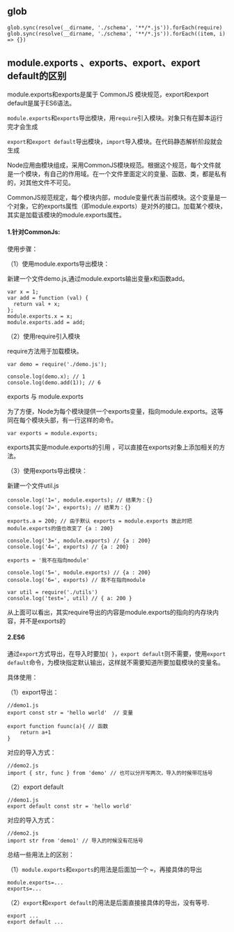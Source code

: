 ## glob
```
glob.sync(resolve(__dirname, './schema', '**/*.js')).forEach(require)
glob.sync(resolve(__dirname, './schema', '**/*.js')).forEach((item, i) => {})
```

## module.exports 、exports、export、export default的区别

module.exports和exports是属于 CommonJS 模块规范，export和export default是属于ES6语法。

`module.exports`和`exports`导出模块，用`require`引入模块。对象只有在脚本运行完才会生成

`export`和`export default`导出模块，`import`导入模块。在代码静态解析阶段就会生成

Node应用由模块组成，采用CommonJS模块规范。根据这个规范，每个文件就是一个模块，有自己的作用域。在一个文件里面定义的变量、函数、类，都是私有的，对其他文件不可见。

CommonJS规范规定，每个模块内部，module变量代表当前模块。这个变量是一个对象，它的exports属性（即module.exports）是对外的接口。加载某个模块，其实是加载该模块的module.exports属性。

#### 1.针对CommonJs:

使用步骤：

（1）使用module.exports导出模块：

新建一个文件demo.js,通过module.exports输出变量x和函数add。
```
var x = 1;
var add = function (val) {
  return val + x;
};
module.exports.x = x;
module.exports.add = add;
```
（2）使用require引入模块

require方法用于加载模块。
```
var demo = require('./demo.js');

console.log(demo.x); // 1
console.log(demo.add(1)); // 6
```
exports 与 module.exports

为了方便，Node为每个模块提供一个exports变量，指向module.exports。这等同在每个模块头部，有一行这样的命令。
```
var exports = module.exports;
```
exports其实是module.exports的引用 ，可以直接在exports对象上添加相关的方法。

（3）使用exports导出模块：

新建一个文件util.js
```
console.log('1=', module.exports); // 结果为：{}
console.log('2=', exports); // 结果为：{}

exports.a = 200; // 由于默认 exports = module.exports 故此时把module.exports的值也改变了 {a : 200}

console.log('3=', module.exports) // {a : 200}
console.log('4=', exports) // {a : 200}

exports = '我不在指向module'

console.log('5=', module.exports) // {a : 200}
console.log('6=', exports) // 我不在指向module

var util = require('./utils')
console.log('test=', util) // { a: 200 }
```
从上面可以看出，其实require导出的内容是module.exports的指向的内存块内容，并不是exports的

#### 2.ES6

通过`export`方式导出，在导入时要加`{ }`，`export default`则不需要，使用`export default`命令，为模块指定默认输出，这样就不需要知道所要加载模块的变量名。

具体使用： 

  （1）export导出：
```
//demo1.js
export const str = 'hello world'  // 变量

export function fuunc(a){ // 函数
    return a+1
}
```
对应的导入方式：
```
//demo2.js
import { str, func } from 'demo' // 也可以分开写两次，导入的时候带花括号
```
（2）export default
```
//demo1.js
export default const str = 'hello world'
```
对应的导入方式：
```
//demo2.js
import str from 'demo1' // 导入的时候没有花括号
```
总结一些用法上的区别：

（1）`module.exports`和`exports`的用法是后面加一个 `=`，再接具体的导出
```
module.exports=...
exports=...
```
（2）`export`和`export default`的用法是后面直接接具体的导出，没有等号.
```
export ...
export default ...
```
